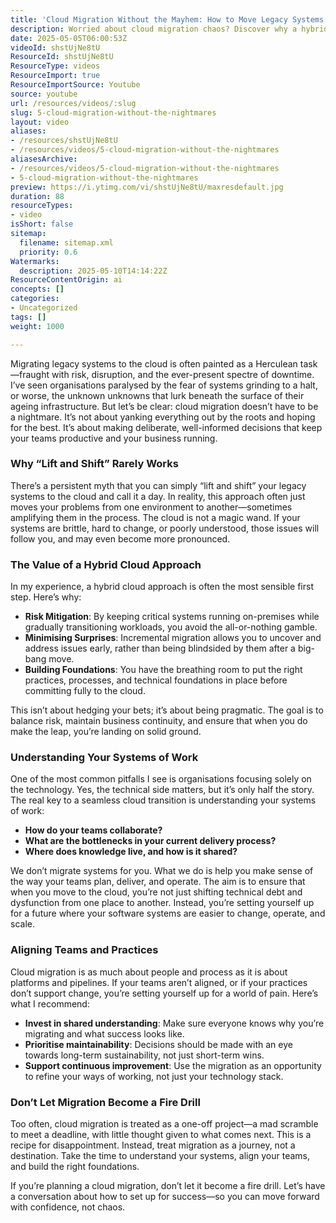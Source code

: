 ```yaml
---
title: 'Cloud Migration Without the Mayhem: How to Move Legacy Systems Safely and Set Your Teams Up for Success'
description: Worried about cloud migration chaos? Discover why a hybrid approach beats “lift and shift” and how to align teams for a seamless, risk-free transition.
date: 2025-05-05T06:00:53Z
videoId: shstUjNe8tU
ResourceId: shstUjNe8tU
ResourceType: videos
ResourceImport: true
ResourceImportSource: Youtube
source: youtube
url: /resources/videos/:slug
slug: 5-cloud-migration-without-the-nightmares
layout: video
aliases:
- /resources/shstUjNe8tU
- /resources/videos/5-cloud-migration-without-the-nightmares
aliasesArchive:
- /resources/videos/5-cloud-migration-without-the-nightmares
- 5-cloud-migration-without-the-nightmares
preview: https://i.ytimg.com/vi/shstUjNe8tU/maxresdefault.jpg
duration: 88
resourceTypes:
- video
isShort: false
sitemap:
  filename: sitemap.xml
  priority: 0.6
Watermarks:
  description: 2025-05-10T14:14:22Z
ResourceContentOrigin: ai
concepts: []
categories:
- Uncategorized
tags: []
weight: 1000

---
```

Migrating legacy systems to the cloud is often painted as a Herculean task—fraught with risk, disruption, and the ever-present spectre of downtime. I’ve seen organisations paralysed by the fear of systems grinding to a halt, or worse, the unknown unknowns that lurk beneath the surface of their ageing infrastructure. But let’s be clear: cloud migration doesn’t have to be a nightmare. It’s not about yanking everything out by the roots and hoping for the best. It’s about making deliberate, well-informed decisions that keep your teams productive and your business running.

### Why “Lift and Shift” Rarely Works

There’s a persistent myth that you can simply “lift and shift” your legacy systems to the cloud and call it a day. In reality, this approach often just moves your problems from one environment to another—sometimes amplifying them in the process. The cloud is not a magic wand. If your systems are brittle, hard to change, or poorly understood, those issues will follow you, and may even become more pronounced.

### The Value of a Hybrid Cloud Approach

In my experience, a hybrid cloud approach is often the most sensible first step. Here’s why:

- **Risk Mitigation**: By keeping critical systems running on-premises while gradually transitioning workloads, you avoid the all-or-nothing gamble.
- **Minimising Surprises**: Incremental migration allows you to uncover and address issues early, rather than being blindsided by them after a big-bang move.
- **Building Foundations**: You have the breathing room to put the right practices, processes, and technical foundations in place before committing fully to the cloud.

This isn’t about hedging your bets; it’s about being pragmatic. The goal is to balance risk, maintain business continuity, and ensure that when you do make the leap, you’re landing on solid ground.

### Understanding Your Systems of Work

One of the most common pitfalls I see is organisations focusing solely on the technology. Yes, the technical side matters, but it’s only half the story. The real key to a seamless cloud transition is understanding your systems of work:

- **How do your teams collaborate?**
- **What are the bottlenecks in your current delivery process?**
- **Where does knowledge live, and how is it shared?**

We don’t migrate systems for you. What we do is help you make sense of the way your teams plan, deliver, and operate. The aim is to ensure that when you move to the cloud, you’re not just shifting technical debt and dysfunction from one place to another. Instead, you’re setting yourself up for a future where your software systems are easier to change, operate, and scale.

### Aligning Teams and Practices

Cloud migration is as much about people and process as it is about platforms and pipelines. If your teams aren’t aligned, or if your practices don’t support change, you’re setting yourself up for a world of pain. Here’s what I recommend:

- **Invest in shared understanding**: Make sure everyone knows why you’re migrating and what success looks like.
- **Prioritise maintainability**: Decisions should be made with an eye towards long-term sustainability, not just short-term wins.
- **Support continuous improvement**: Use the migration as an opportunity to refine your ways of working, not just your technology stack.

### Don’t Let Migration Become a Fire Drill

Too often, cloud migration is treated as a one-off project—a mad scramble to meet a deadline, with little thought given to what comes next. This is a recipe for disappointment. Instead, treat migration as a journey, not a destination. Take the time to understand your systems, align your teams, and build the right foundations.

If you’re planning a cloud migration, don’t let it become a fire drill. Let’s have a conversation about how to set up for success—so you can move forward with confidence, not chaos.
